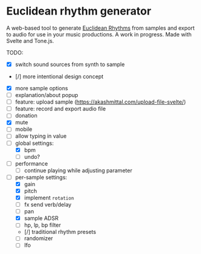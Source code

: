 # Euclidean rhythm generator

A web-based tool to generate [Euclidean
Rhythms](https://en.wikipedia.org/wiki/Euclidean_rhythm) from samples and export
to audio for use in your music productions. A work in progress. Made with
Svelte and Tone.js.

TODO:

- [X] switch sound sources from synth to sample
- [/] more intentional design concept
- [X] more sample options
- [ ] explanation/about popup
- [ ] feature: upload sample (https://akashmittal.com/upload-file-svelte/)
- [ ] feature: record and export audio file
- [ ] donation
- [X] mute
- [ ] mobile
- [ ] allow typing in value
- [ ] global settings:
  - [X] bpm
  - [ ] undo?
- [ ] performance
  - [ ] continue playing while adjusting parameter
- [ ] per-sample settings:
  - [X] gain
  - [X] pitch
  - [X] implement `rotation`
  - [ ] fx send verb/delay
  - [ ] pan
  - [X] sample ADSR
  - [ ] hp, lp, bp filter
  - [/] traditional rhythm presets
  - [ ] randomizer
  - [ ] lfo
